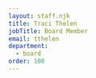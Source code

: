 ```yaml
---
layout: staff.njk
title: Traci Thelen
jobTitle: Board Member
email: tthelen
department:
  - board
order: 100
---
```

